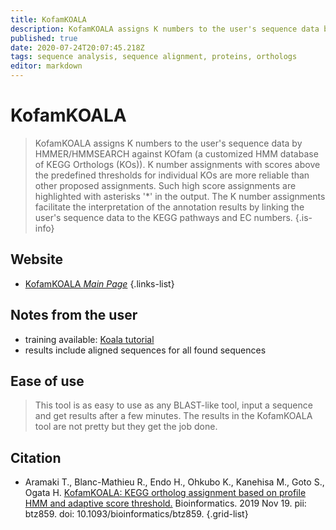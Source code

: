 ```yaml
---
title: KofamKOALA
description: KofamKOALA assigns K numbers to the user's sequence data by HMMER/HMMSEARCH against KOfam (a customized HMM database of KEGG Orthologs (KOs)).
published: true
date: 2020-07-24T20:07:45.218Z
tags: sequence analysis, sequence alignment, proteins, orthologs
editor: markdown
---
```



# KofamKOALA

> KofamKOALA assigns K numbers to the user's sequence data by HMMER/HMMSEARCH against KOfam (a customized HMM database of KEGG Orthologs (KOs)). K number assignments with scores above the predefined thresholds for individual KOs are more reliable than other proposed assignments. Such high score assignments are highlighted with asterisks '*' in the output. The K number assignments facilitate the interpretation of the annotation results by linking the user's sequence data to the KEGG pathways and EC numbers.
{.is-info}


## Website 

- [KofamKOALA *Main Page*](https://www.genome.jp/tools/kofamkoala/)
 {.links-list}

## Notes from the user
- training available: [Koala tutorial](https://www.youtube.com/watch?v=1v4UzjE7K2g&list=PL4K-daRUS2A_FdxH_jNtcECtlZ2JoF6GO&index=12)
- results include aligned sequences for all found sequences

## Ease of use
> This tool is as easy to use as any BLAST-like tool, input a sequence and get results after a few minutes. The results in the KofamKOALA tool are not pretty but they get the job done. 

## Citation 

- Aramaki T., Blanc-Mathieu R., Endo H., Ohkubo K., Kanehisa M., Goto S., Ogata H. [KofamKOALA: KEGG ortholog assignment based on profile HMM and adaptive score threshold.](https://academic.oup.com/bioinformatics/article/36/7/2251/5631907) Bioinformatics. 2019 Nov 19. pii: btz859. doi: 10.1093/bioinformatics/btz859.
{.grid-list}